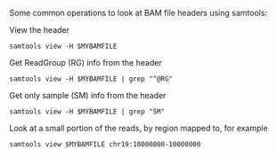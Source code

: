 Some common operations to look at BAM file headers using samtools:

View the header
```
samtools view -H $MYBAMFILE
```

Get ReadGroup (RG) info from the header
```
samtools view -H $MYBAMFILE | grep "^@RG"
```

Get only sample (SM) info from the header
```
samtools view -H $MYBAMFILE | grep "SM"
```

Look at a small portion of the reads, by region mapped to, for example
```
samtools view $MYBAMFILE chr19:10000000-10000000
```
